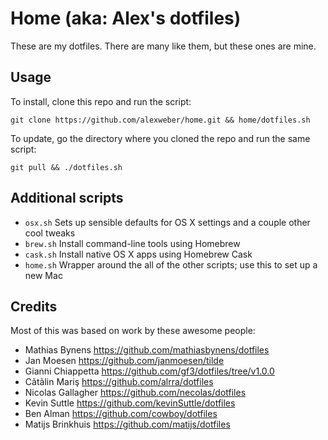 # Home (aka: Alex's dotfiles)

These are my dotfiles. There are many like them, but these ones are mine.

## Usage

To install, clone this repo and run the script:

`git clone https://github.com/alexweber/home.git && home/dotfiles.sh`

To update, go the directory where you cloned the repo and run the same script:

`git pull && ./dotfiles.sh`

## Additional scripts

* `osx.sh` Sets up sensible defaults for OS X settings and a couple other cool tweaks
* `brew.sh` Install command-line tools using Homebrew
* `cask.sh` Install native OS X apps using Homebrew Cask
* `home.sh` Wrapper around the all of the other scripts; use this to set up a new Mac

## Credits

Most of this was based on work by these awesome people:

* Mathias Bynens https://github.com/mathiasbynens/dotfiles
* Jan Moesen https://github.com/janmoesen/tilde
* Gianni Chiappetta https://github.com/gf3/dotfiles/tree/v1.0.0
* Cãtãlin Mariş  https://github.com/alrra/dotfiles
* Nicolas Gallagher  https://github.com/necolas/dotfiles
* Kevin Suttle https://github.com/kevinSuttle/dotfiles
* Ben Alman  https://github.com/cowboy/dotfiles
* Matijs Brinkhuis  https://github.com/matijs/dotfiles
